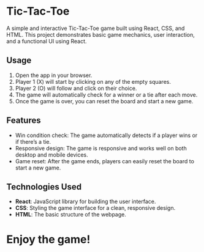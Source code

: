 # Tic-Tac-Toe

A simple and interactive Tic-Tac-Toe game built using React, CSS, and HTML. This project demonstrates basic game mechanics, user interaction, and a functional UI using React.

## Usage

1. Open the app in your browser.
2. Player 1 (X) will start by clicking on any of the empty squares.
3. Player 2 (O) will follow and click on their choice.
4. The game will automatically check for a winner or a tie after each move.
5. Once the game is over, you can reset the board and start a new game.

## Features

- Win condition check: The game automatically detects if a player wins or if there’s a tie.
- Responsive design: The game is responsive and works well on both desktop and mobile devices.
- Game reset: After the game ends, players can easily reset the board to start a new game.

## Technologies Used

- **React**: JavaScript library for building the user interface.
- **CSS**: Styling the game interface for a clean, responsive design.
- **HTML**: The basic structure of the webpage.

# Enjoy the game!
